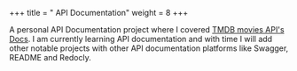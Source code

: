+++
title = "   API Documentation"
weight = 8
+++




A personal API Documentation project where I covered [TMDB movies API's Docs](https://documenter.getpostman.com/view/23043806/2s9YXb8QQ9). I am currently learning API documentation and with time I will add other notable projects with other API documentation platforms like Swagger, README and Redocly. 






